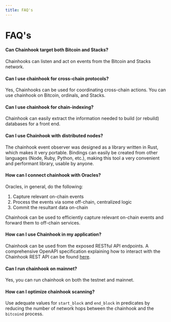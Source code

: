 ```yaml
---
title: FAQ's
---
```


# FAQ's

#### **Can Chainhook target both Bitcoin and Stacks?**

Chainhooks can listen and act on events from the Bitcoin and Stacks network.

#### **Can I use chainhook for cross-chain protocols?**

Yes, Chainhooks can be used for coordinating cross-chain actions. You can use chainhook on Bitcoin, ordinals, and Stacks.

#### **Can I use chainhook for chain-indexing?**

Chainhook can easily extract the information needed to build (or rebuild) databases for a front end.

#### **Can I use Chainhook with distributed nodes?**

The chainhook event observer was designed as a library written in Rust, which makes it very portable. Bindings can easily be created from other languages (Node, Ruby, Python, etc.), making this tool a very convenient and performant library, usable by anyone.

#### **How can I connect chainhook with Oracles?**

Oracles, in general, do the following:

 1. Capture relevant on-chain events
 2. Process the events via some off-chain, centralized logic
 3. Commit the resultant data on-chain

 Chainhook can be used to efficiently capture relevant on-chain events and forward them to off-chain services.

#### **How can I use Chainhook in my application?**

Chainhook can be used from the exposed RESTful API endpoints. A comprehensive OpenAPI specification explaining how to interact with the Chainhook REST API can be found [here](https://raw.githubusercontent.com/hirosystems/chainhook/develop/docs/chainhook-openapi.json).

#### **Can I run chainhook on mainnet?**

Yes, you can run chainhook on both the testnet and mainnet.

#### **How can I optimize chainhook scanning?**

Use adequate values for `start_block` and `end_block` in predicates by reducing the number of network hops between the chainhook and the `bitcoind` process.

